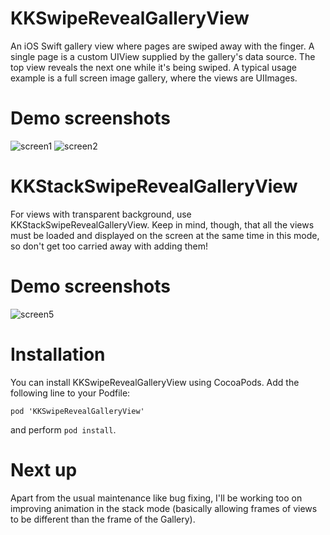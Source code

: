 # KKSwipeRevealGalleryView
An iOS Swift gallery view where pages are swiped away with the finger. A single page is a custom UIView supplied by the gallery's data source. The top view reveals the next one while it's being swiped. A typical usage example is a full screen image gallery, where the views are UIImages.

# Demo screenshots
![screen1](https://cloud.githubusercontent.com/assets/1204385/13333081/75ac5330-dc05-11e5-9a47-7777a7507500.png)
![screen2](https://cloud.githubusercontent.com/assets/1204385/13333080/75a99500-dc05-11e5-89f7-35df491e3d0b.png)

# KKStackSwipeRevealGalleryView
For views with transparent background, use KKStackSwipeRevealGalleryView. Keep in mind, though, that all the views must be loaded and displayed on the screen at the same time in this mode, so don't get too carried away with adding them!

# Demo screenshots
![screen5](https://cloud.githubusercontent.com/assets/1204385/13570197/19132430-e46d-11e5-8f75-129450f6934f.png)

# Installation
You can install KKSwipeRevealGalleryView using CocoaPods. Add the following line to your Podfile:

<code>pod 'KKSwipeRevealGalleryView'</code> 

and perform <code>pod install</code>.

# Next up

Apart from the usual maintenance like bug fixing, I'll be working too on improving animation in the stack mode (basically allowing frames of views to be different than the frame of the Gallery).
